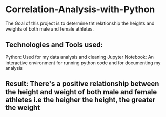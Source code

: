 # Correlation-Analysis-with-Python
The Goal of this project is to determine tht relationship the heights and weights of both male and female athletes. 
## Technologies and Tools used:
  Python: Used for my data analysis and cleaning
  Jupyter Notebook: An interactive environment for running python code and for documenting my analysis
## Result: There's a positive relationship between the height and weight of both male and female athletes i.e the heigher the height, the greater the weight 
